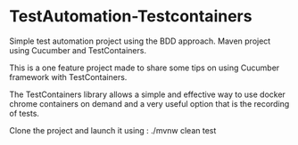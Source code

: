 # TestAutomation-Testcontainers

Simple test automation project using the BDD approach. Maven project using Cucumber and TestContainers.

This is a one feature project made to share some tips on using Cucumber framework with TestContainers. 

The TestContainers library allows a simple and effective way to use docker chrome containers on demand and a very useful option
that is the recording of tests. 

Clone the project and launch it using :  ./mvnw clean test
